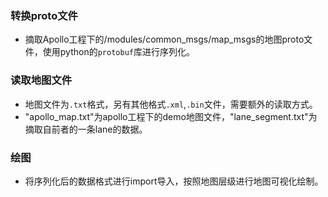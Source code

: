 ### 转换proto文件
* 摘取Apollo工程下的/modules/common_msgs/map_msgs的地图proto文件，使用python的`protobuf`库进行序列化。
### 读取地图文件
* 地图文件为`.txt`格式，另有其他格式`.xml`,`.bin`文件，需要额外的读取方式。
* "apollo_map.txt"为apollo工程下的demo地图文件，"lane_segment.txt"为摘取自前者的一条lane的数据。
### 绘图
* 将序列化后的数据格式进行import导入，按照地图层级进行地图可视化绘制。